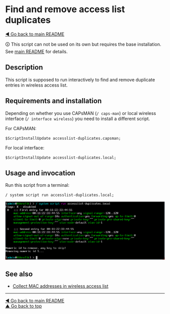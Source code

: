 Find and remove access list duplicates
======================================

[◀ Go back to main README](../README.md)

🛈 This script can not be used on its own but requires the base installation.
See [main README](../README.md) for details.

Description
-----------

This script is supposed to run interactively to find and remove duplicate
entries in wireless access list.

Requirements and installation
-----------------------------

Depending on whether you use CAPsMAN (`/ caps-man`) or local wireless
interface (`/ interface wireless`) you need to install a different script.

For CAPsMAN:

    $ScriptInstallUpdate accesslist-duplicates.capsman;

For local interface:

    $ScriptInstallUpdate accesslist-duplicates.local;

Usage and invocation
--------------------

Run this script from a terminal:

    / system script run accesslist-duplicates.local;

![screenshot: example](accesslist-duplicates.d/01-example.png)

See also
--------

* [Collect MAC addresses in wireless access list](collect-wireless-mac.md)

---
[◀ Go back to main README](../README.md)  
[▲ Go back to top](#top)
